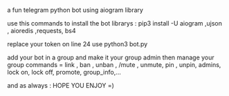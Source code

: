 a fun telegram python bot using aiogram library

use this commands to install the bot librarys : pip3 install -U aiogram ,ujson , aioredis ,requests, bs4 


replace your token on line 24
use python3 bot.py

add your bot in a group and make it your group admin then manage your group 
commands = 
    link , ban , unban , /mute , unmute, pin , unpin, admins, lock on, lock off, promote, group_info,...
    
and as always :
              HOPE YOU ENJOY =)
# 
